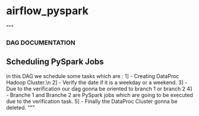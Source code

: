 # airflow_pyspark
"""
### DAG DOCUMENTATION
## Scheduling PySpark Jobs
in this DAG we schedule some tasks which are : 
1] - Creating DataProc Hadoop Cluster.\n
2] - Verify the date if it is a weekday or a weekend.
3] - Due to the verification our dag gonna be oriented to branch 1 or branch 2
4] - Branche 1 and Branche 2 are PySpark jobs which are going to be executed due to the verification task.
5] - Finally the DataProc Cluster gonna be deleted. 
"""

